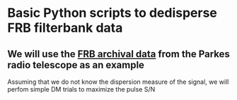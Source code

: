 # Basic Python scripts to dedisperse FRB filterbank data 
## We will use the [FRB archival data](https://data-portal.hpc.swin.edu.au/dataset/parkes-frbs-archival-data) from the Parkes radio telescope as an example 
Assuming that we do not know the dispersion measure of the signal, we will perfom simple DM trials to maximize the pulse S/N
